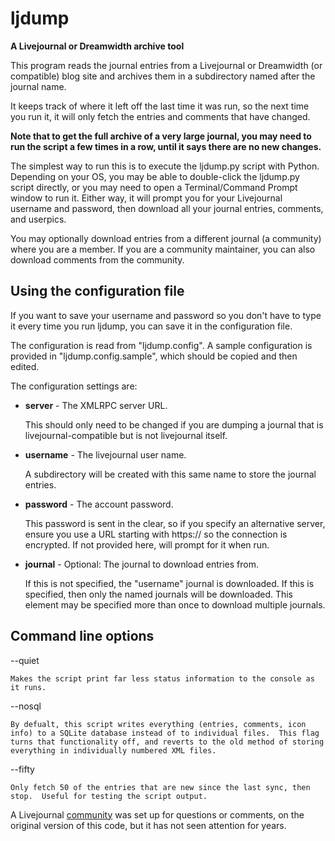 # ljdump # 

**A Livejournal or Dreamwidth archive tool**

This program reads the journal entries from a Livejournal or Dreamwidth (or compatible) blog site and archives them in a subdirectory named after the journal name.

It keeps track of where it left off the last time it was run, so the next time you run it, it will only fetch the entries and comments that have changed.

__Note that to get the full archive of a very large journal, you may need to run the script a few times in a row, until it says there are no new changes.__

The simplest way to run this is to execute the ljdump.py script with Python. Depending on your OS, you may be able to double-click the ljdump.py script directly, or you may need to open a Terminal/Command Prompt window to run it. Either way, it will prompt you for your Livejournal username and password, then download all your journal entries, comments, and userpics.

You may optionally download entries from a different journal (a community) where you are a member. If you are a community maintainer, you can also download comments from the community.

## Using the configuration file ##

If you want to save your username and password so you don't have to type it every time you run ljdump, you can save it in the configuration file.

The configuration is read from "ljdump.config". A sample configuration is provided in "ljdump.config.sample", which should be copied and then edited.

The configuration settings are:

* __server__ - The XMLRPC server URL.

  This should only need to be changed if you are dumping a journal that is livejournal-compatible but is not livejournal itself.

* __username__ - The livejournal user name.

  A subdirectory will be created with this same name to store the journal entries.

* __password__ - The account password.

  This password is sent in the clear, so if you specify an alternative server, ensure you use a URL starting with https:// so the connection is encrypted. If not provided here, will prompt for it when run.

* __journal__ - Optional: The journal to download entries from.

  If this is not specified, the "username" journal is downloaded. If this is specified, then only the named journals will be downloaded.  This element may be specified more than once to download multiple journals.

## Command line options ##

  --quiet

    Makes the script print far less status information to the console as it runs.

  --nosql

    By defualt, this script writes everything (entries, comments, icon info) to a SQLite database instead of to individual files.  This flag turns that functionality off, and reverts to the old method of storing everything in individually numbered XML files.

  --fifty

    Only fetch 50 of the entries that are new since the last sync, then stop.  Useful for testing the script output.

A Livejournal [community](https://ljdump.livejournal.com) was set up for questions or comments, on the original version of this code, but it has not seen attention for years.